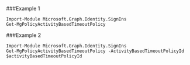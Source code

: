 ###Example 1
```
Import-Module Microsoft.Graph.Identity.SignIns
Get-MgPolicyActivityBasedTimeoutPolicy
```
###Example 2
```
Import-Module Microsoft.Graph.Identity.SignIns
Get-MgPolicyActivityBasedTimeoutPolicy -ActivityBasedTimeoutPolicyId $activityBasedTimeoutPolicyId
```
